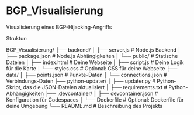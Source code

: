 # BGP_Visualisierung
Visualisierung eines BGP-Hijacking-Angriffs

Struktur:

BGP_Visualisierung/
├── backend/
│   ├── server.js           # Node.js Backend
│   ├── package.json        # Node.js Abhängigkeiten
│   └── public/             # Statische Dateien
│       ├── index.html      # Deine Webseite
│       ├── script.js       # Deine Logik für die Karte
│       └── styles.css      # Optional: CSS für deine Webseite
├── data/
│   ├── points.json         # Punkte-Daten
│   └── connections.json    # Verbindungs-Daten
├── python-updater/
│   ├── updater.py          # Python-Skript, das die JSON-Dateien aktualisiert
│   ├── requirements.txt    # Python-Abhängigkeiten
├── .devcontainer/
│   ├── devcontainer.json   # Konfiguration für Codespaces
│   └── Dockerfile          # Optional: Dockerfile für deine Umgebung
└── README.md               # Beschreibung des Projekts